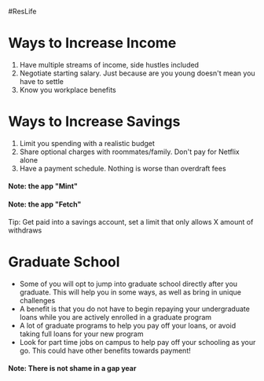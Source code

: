 #ResLife
# Ways to Increase Income
1. Have multiple streams of income, side hustles included
2. Negotiate starting salary. Just because are you young doesn't mean you have to settle
3. Know you workplace benefits

# Ways to Increase Savings
1. Limit you spending with a realistic budget
2. Share optional charges with roommates/family. Don't pay for Netflix alone
3. Have a payment schedule. Nothing is worse than overdraft fees

#### Note: the app "Mint"
#### Note: the app "Fetch"

Tip: Get paid into a savings account, set a limit that only allows X amount of withdraws

# Graduate School
- Some of you will opt to jump into graduate school directly after you graduate. This will help you in some ways, as well as bring in unique challenges
- A benefit is that you do not have to begin repaying your undergraduate loans while you are actively enrolled in a graduate program
- A lot of graduate programs to help you pay off your loans, or avoid taking full loans for your new program
- Look for part time jobs on campus to help pay off your schooling as your go. This could have other benefits towards payment!

#### Note: There is not shame in a gap year